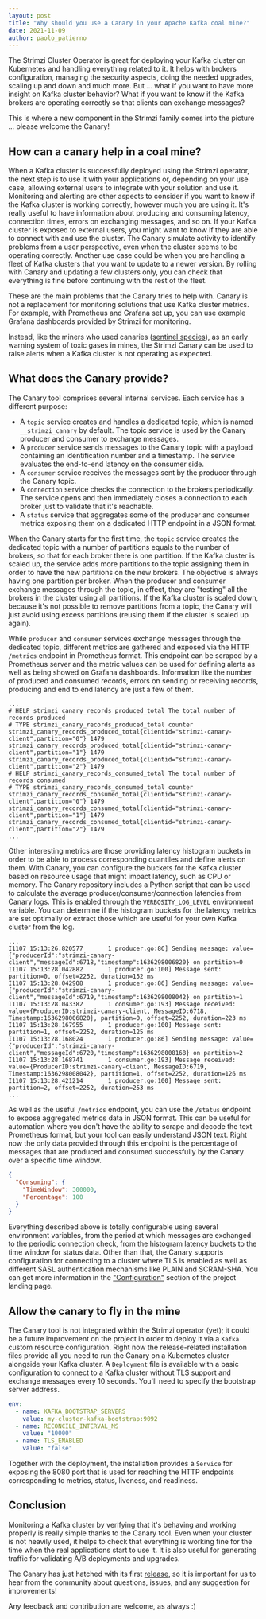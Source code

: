 ```yaml
---
layout: post
title: "Why should you use a Canary in your Apache Kafka coal mine?"
date: 2021-11-09
author: paolo_patierno
---
```


The Strimzi Cluster Operator is great for deploying your Kafka cluster on Kubernetes and handling everything related to it.
It helps with brokers configuration, managing the security aspects, doing the needed upgrades, scaling up and down and much more.
But ... what if you want to have more insight on Kafka cluster behavior?
What if you want to know if the Kafka brokers are operating correctly so that clients can exchange messages?

This is where a new component in the Strimzi family comes into the picture ... please welcome the Canary!

<!--more-->

## How can a canary help in a coal mine?

When a Kafka cluster is successfully deployed using the Strimzi operator, the next step is to use it with your applications or, depending on your use case, allowing external users to integrate with your solution and use it.
Monitoring and alerting are other aspects to consider if you want to know if the Kafka cluster is working correctly, however much you are using it.
It's really useful to have information about producing and consuming latency, connection times, errors on exchanging messages, and so on.
If your Kafka cluster is exposed to external users, you might want to know if they are able to connect with and use the cluster. The Canary simulate activity to identify problems from a user perspective, even when the cluster seems to be operating correctly.
Another use case could be when you are handling a fleet of Kafka clusters that you want to update to a newer version. By rolling with Canary and updating a few clusters only, you can check that everything is fine before continuing with the rest of the fleet.

These are the main problems that the Canary tries to help with.
Canary is not a replacement for monitoring solutions that use Kafka cluster metrics. For example, with Prometheus and Grafana set up, you can use example Grafana dashboards provided by Strimzi for monitoring.

Instead, like the miners who used canaries ([sentinel species](https://en.wikipedia.org/wiki/Sentinel_species)), as an early warning system of toxic gases in mines, the Strimzi Canary can be used to raise alerts when a Kafka cluster is not operating as expected.

## What does the Canary provide?

The Canary tool comprises several internal services. Each service has a different purpose:

* A `topic` service creates and handles a dedicated topic, which is named `__strimzi_canary` by default. The topic service is used by the Canary producer and consumer to exchange messages.
* A `producer` service sends messages to the Canary topic with a payload containing an identification number and a timestamp. The service evaluates the end-to-end latency on the consumer side.
* A `consumer` service receives the messages sent by the producer through the Canary topic.
* A `connection` service checks the connection to the brokers periodically. The service opens and then immediately closes a connection to each broker just to validate that it's reachable.
* A `status` service that aggregates some of the producer and consumer metrics exposing them on a dedicated HTTP endpoint in a JSON format.

When the Canary starts for the first time, the `topic` service creates the dedicated topic with a number of partitions equals to the number of brokers, so that for each broker there is one partition.
If the Kafka cluster is scaled up, the service adds more partitions to the topic assigning them in order to have the new partitions on the new brokers. The objective is always having one partition per broker. When the producer and consumer exchange messages through the topic, in effect, they are "testing" all the brokers in the cluster using all partitions.
If the Kafka cluster is scaled down, because it's not possible to remove partitions from a topic, the Canary will just avoid using excess partitions (reusing them if the cluster is scaled up again).

While `producer` and `consumer` services exchange messages through the dedicated topic, different metrics are gathered and exposed via the HTTP `/metrics` endpoint in Prometheus format.
This endpoint can be scraped by a Prometheus server and the metric values can be used for defining alerts as well as being showed on Grafana dashboards.
Information like the number of produced and consumed records, errors on sending or receiving records, producing and end to end latency are just a few of them.

```
...
# HELP strimzi_canary_records_produced_total The total number of records produced
# TYPE strimzi_canary_records_produced_total counter
strimzi_canary_records_produced_total{clientid="strimzi-canary-client",partition="0"} 1479
strimzi_canary_records_produced_total{clientid="strimzi-canary-client",partition="1"} 1479
strimzi_canary_records_produced_total{clientid="strimzi-canary-client",partition="2"} 1479
# HELP strimzi_canary_records_consumed_total The total number of records consumed
# TYPE strimzi_canary_records_consumed_total counter
strimzi_canary_records_consumed_total{clientid="strimzi-canary-client",partition="0"} 1479
strimzi_canary_records_consumed_total{clientid="strimzi-canary-client",partition="1"} 1479
strimzi_canary_records_consumed_total{clientid="strimzi-canary-client",partition="2"} 1479
...
```

Other interesting metrics are those providing latency histogram buckets in order to be able to process corresponding quantiles and define alerts on them.
With Canary, you can configure the buckets for the Kafka cluster based on resource usage that might impact latency, such as CPU or memory.
The Canary repository includes a Python script that can be used to calculate the average producer/consumer/connection latencies from Canary logs. This is enabled through the `VERBOSITY_LOG_LEVEL` environment variable.
You can determine if the histogram buckets for the latency metrics are set optimally or extract those which are useful for your own Kafka cluster from the log.

```
...
I1107 15:13:26.820577       1 producer.go:86] Sending message: value={"producerId":"strimzi-canary-client","messageId":6718,"timestamp":1636298006820} on partition=0
I1107 15:13:28.042882       1 producer.go:100] Message sent: partition=0, offset=2252, duration=152 ms
I1107 15:13:28.042908       1 producer.go:86] Sending message: value={"producerId":"strimzi-canary-client","messageId":6719,"timestamp":1636298008042} on partition=1
I1107 15:13:28.043382       1 consumer.go:193] Message received: value={ProducerID:strimzi-canary-client, MessageID:6718, Timestamp:1636298006820}, partition=0, offset=2252, duration=223 ms
I1107 15:13:28.167955       1 producer.go:100] Message sent: partition=1, offset=2252, duration=125 ms
I1107 15:13:28.168024       1 producer.go:86] Sending message: value={"producerId":"strimzi-canary-client","messageId":6720,"timestamp":1636298008168} on partition=2
I1107 15:13:28.168741       1 consumer.go:193] Message received: value={ProducerID:strimzi-canary-client, MessageID:6719, Timestamp:1636298008042}, partition=1, offset=2252, duration=126 ms
I1107 15:13:28.421214       1 producer.go:100] Message sent: partition=2, offset=2252, duration=253 ms
...
```

As well as the useful `/metrics` endpoint, you can use the `/status` endpoint to expose aggregated metrics data in JSON format. This can be useful for automation where you don't have the ability to scrape and decode the text Prometheus format, but your tool can easily understand JSON text.
Right now the only data provided through this endpoint is the percentage of messages that are produced and consumed successfully by the Canary over a specific time window.

```json
{
  "Consuming": {
    "TimeWindow": 300000,
    "Percentage": 100
  }
}
```

Everything described above is totally configurable using several environment variables, from the period at which messages are exchanged to the periodic connection check, from the histogram latency buckets to the time window for status data.
Other than that, the Canary supports configuration for connecting to a cluster where TLS is enabled as well as different SASL authentication mechanisms like PLAIN and SCRAM-SHA.
You can get more information in the ["Configuration"]((https://github.com/strimzi/strimzi-canary#configuration)) section of the project landing page.

## Allow the canary to fly in the mine

The Canary tool is not integrated within the Strimzi operator (yet); it could be a future improvement on the project in order to deploy it via a `Kafka` custom resource configuration.
Right now the release-related installation files provide all you need to run the Canary on a Kubernetes cluster alongside your Kafka cluster.
A `Deployment` file is available with a basic configuration to connect to a Kafka cluster without TLS support and exchange messages every 10 seconds. You'll need to specify the bootstrap server address.

```yaml
env:
  - name: KAFKA_BOOTSTRAP_SERVERS
    value: my-cluster-kafka-bootstrap:9092
  - name: RECONCILE_INTERVAL_MS
    value: "10000"
  - name: TLS_ENABLED
    value: "false"
```

Together with the deployment, the installation provides a `Service` for exposing the 8080 port that is used for reaching the HTTP endpoints corresponding to metrics, status, liveness, and readiness.

## Conclusion

Monitoring a Kafka cluster by verifying that it's behaving and working properly is really simple thanks to the Canary tool.
Even when your cluster is not heavily used, it helps to check that everything is working fine for the time when the real applications start to use it.
It is also useful for generating traffic for validating A/B deployments and upgrades.

The Canary has just hatched with its first [release](https://github.com/strimzi/strimzi-canary/releases), so it is important for us to hear from the community about questions, issues, and any suggestion for improvements!

Any feedback and contribution are welcome, as always :)